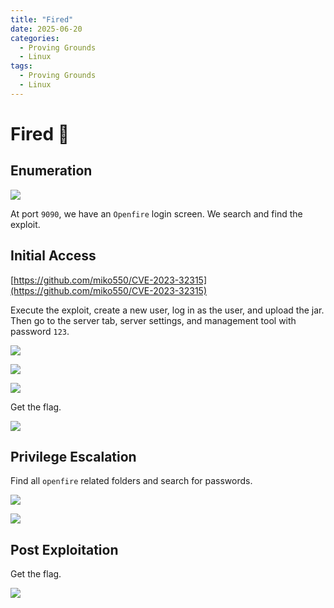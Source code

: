 ```yaml
---
title: "Fired"
date: 2025-06-20
categories:
  - Proving Grounds
  - Linux
tags:
  - Proving Grounds
  - Linux
---
```


# Fired 🔸
<!-- more -->

## Enumeration

![](../assets/Pasted%20image%2020250419170300.png)

At port `9090`, we have an `Openfire` login screen. We search and find the exploit.

## Initial Access

[https://github.com/miko550/CVE-2023-32315](https://github.com/miko550/CVE-2023-32315)

Execute the exploit, create a new user, log in as the user, and upload the jar. Then go to the server tab, server settings, and management tool with password `123`.

![](../assets/Pasted%20image%2020250419184835.png)

![](../assets/Pasted%20image%2020250419192201.png)

![](../assets/Pasted%20image%2020250419192151.png)

Get the flag.

![](../assets/Pasted%20image%2020250419192232.png)

## Privilege Escalation

Find all `openfire` related folders and search for passwords.

![](../assets/Pasted%20image%2020250419205712.png)

![](../assets/Pasted%20image%2020250419205757.png)

## Post Exploitation

Get the flag.

![](../assets/Pasted%20image%2020250419205808.png)
